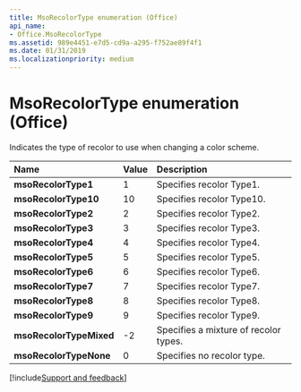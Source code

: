```yaml
---
title: MsoRecolorType enumeration (Office)
api_name:
- Office.MsoRecolorType
ms.assetid: 989e4451-e7d5-cd9a-a295-f752ae89f4f1
ms.date: 01/31/2019
ms.localizationpriority: medium
---
```



# MsoRecolorType enumeration (Office)

Indicates the type of recolor to use when changing a color scheme.

|Name|Value|Description|
|:-----|:-----|:-----|
|**msoRecolorType1**|1|Specifies recolor Type1.|
|**msoRecolorType10**|10|Specifies recolor Type10.|
|**msoRecolorType2**|2|Specifies recolor Type2.|
|**msoRecolorType3**|3|Specifies recolor Type3.|
|**msoRecolorType4**|4|Specifies recolor Type4.|
|**msoRecolorType5**|5|Specifies recolor Type5.|
|**msoRecolorType6**|6|Specifies recolor Type6.|
|**msoRecolorType7**|7|Specifies recolor Type7.|
|**msoRecolorType8**|8|Specifies recolor Type8.|
|**msoRecolorType9**|9|Specifies recolor Type9.|
|**msoRecolorTypeMixed**|-2|Specifies a mixture of recolor types.|
|**msoRecolorTypeNone**|0|Specifies no recolor type.|

[!include[Support and feedback](~/includes/feedback-boilerplate.md)]